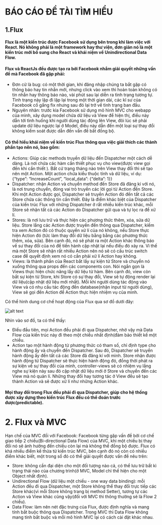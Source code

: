 # BÁO CÁO ĐỀ TÀI TÌM HIỂU



## 1.Flux
#### Flux là một kiến trúc được Facebook sử dụng bên trong khi làm việc với React. Nó không phải là một framework hay thư viện, đơn giản nó là một kiến trúc mới bổ sung cho React và khái niệm về Unindirectional Data Flow.

#### Flux và ReactJs đều được tạo ra bởi Facebook nhắm giải quyết những vấn đề mà Facebook đã gặp phải:
+ Đơn cử là bug: có một thời gian, khi đăng nhập chúng  ta bắt gặp có thông báo hay tin nhắn mới, nhưng click vào xem thì hoàn toàn không có tin nhắn hay thông báo nào, vài phút sau lại diễn ra tình trạng tương tự. Tình trạng này lặp đi lặp lại trong một thời gian dài, các kĩ sư của Facebook cố gắng fix nhưng sau đó lại trở về tình trạng ban đầu.
+ Nguyên nhân: trước kia Facebook sử dụng mô hình MVC cho webapp của mình, xây dụng model chứa dữ liệu và View để hiện thị, điều này dẫn tới tình huống khi người dùng tác động lên View, đôi lúc sẽ phải update dữ liệu ngược lại ở Model, điều này dẫn đến một loại sự thay đổi không kiểm soát được dẫn đến vấn đề bất đồng bộ.

#### Có thể hiểu khái niệm về kiến trúc Flux thông qua việc giải thích các thành phần tạo nên nó, bao gồm:
+ Actions: Giúp các methods truyền dữ liệu đến Dispatcher một cách dễ dàng. Là nơi chứa các hàm cần thiết phục vụ cho view(được view gọi đến khi cần thiết ). Bất cứ trạng tháng nào trên View thay đổi thì sẽ tạo nên một Action. Một action chứa kiểu thuộc tính và dữ liệu, ví dụ:  {“type”: “IncreaseCount”, “local_data”: {“delta”: 1}}
+ Dispatcher: nhận Action và chuyển method đến Store đã đăng kí với nó,  là nơi trung chuyển, đóng vai trò truyền các lời gọi từ Action đến  Store. Khi một Action được gọi, Dispatcher sẽ  truyền Action đó đến tất cả các Store chứa các thông tin cần thiết. Đây là điểm khác biệt của  Dispatcher của kiến trúc Flux với những Dispatcher ở rất nhiều kiến trúc khác, mỗi Store sẽ nhận tất cả các Action do Dispatcher gửi qua và tự lọc ra để xử lí.
+ Stores: là nơi lưu trữ và thực hiện các phương thức thêm, xóa,  sửa dữ liệu. Store lắng các Action được truyền đến thông qua Dispatcher, kiếm tra xem Action đó có thuộc quyền xử lí của nó không, nếu Store thực hiện Action đó (tức làm thay đổi dữ liệu bằng bằng các phương thức thêm, xóa, sửa). Bên cạnh đó, nó sẽ phát ra một Action khác thông báo về sư thay đổi của nó để tiến hành cập nhật lại nếu điều đó xảy ra. Vì thế mà một Store sẽ nhận rất nhiều Action nên nó sẽ có cấu trúc switch case để quyết định xem nó có cần phải xử lí Action hay không.
+ Views:  là thành phần của React bắt lấy sự kiện từ Store và chuyển nó xuống thông qua props đến các components con. Nói ngắn gọn là Views thực hiện chức năng lấy dữ liệu từ hàm. Bên cạnh đó, view còn bắt sự kiện từ Store, khi Store có sự thay đổi, View sẽ tự động render lại dữ liệu(cập nhật dữ liệu mới nhất). Mỗi khi người dùng tác động vào View và có nhu cầu tác động đến database(nhận input từ người dùng), View sẽ gọi đến Action để Action thực hiện nhiệm vụ của mình.

Có thể hình dung cơ chế hoạt động của Flux qua sơ đồ dưới đây:

![alt text](https://idirver.gitbooks.io/survivejs-webpack-and-react/content/manuscript/images/flux.png)

Nhìn vào sơ đồ, ta có thể thấy:
+ Điều đầu tiên, mọi Action đều phải đi qua Dispatcher, nhờ vậy mà Data Flow của kiến trúc này đi theo một chiều nhất định(đảm bảo thiết kế một chiều.
+ Action tạo một hành động từ phương thức có tham số, chỉ định type cho hành động ấy và chuyển đến Dispatcher. Sau đó, Dispatcher sẽ truyền hành động ấy đến tất cả các Store đã đăng kí với mình. Store nhận được hành động từ Dispatcher sẽ thực hiện hành động đó, đồng thời phát ra sự kiện về sự thay đổi của mình, controller-views sẽ có nhiệm vụ lắng nghe sự kiện này sau đó cập nhật dữ liệu mới ở Store và chuyển đến các View mà nó quản lí. Những thay đổi hay tương tác ở View đều sẽ tạo thành Action và sẽ được xử lí như những Action khác.

#### Mọi thay đổi trong Flux đều phải đi qua Dispatcher, giúp cho hệ thống được xây dựng theo kiến trúc Flux đều có thể đoán trước được(predictable).

# 2. Flux và MVC
Hạn chế của MVC đối với Facebook: Facebook từng gặp vấn đề bởi cơ chế giao tiếp 2 chiều(Bi-directional Data Flow) của MVC, khi một chiều bị thay đổi nó sẽ ảnh hưởng đến chiều còn lại mà không thể đồng bộ được.
Flux có khá nhiều điểm kế thừa từ kiến trúc MVC, bên cạnh đó nó còn có nhiều điểm khác biết, một trong số đó có thể giải quyết được vấn đề nêu trên:
+ Store: không cần  đại diện cho một đối tượng nào cả, có thể lưu trữ bất kì trạng thái nào của chương trình(ở MVC, Model chỉ  thể hiện cho một Object nhất định).
+ Undirectional Flow (dữ liệu một chiều - one way data binding): mỗi Action đều đi qua Dispatcher, một Store không thể thay đổi trực tiếp các Store khác(vì mỗi Store không trang bị method Setter), tương tự các Action và View khác cũng vậy(đối với MVC thì thông thường sẽ là Flow 2 chiều).
+ Data Flow: làm nên nét đặc trưng của Flux, được định nghĩa và mang tính bắt buộc thông qua Dispatcher. Trong MVC thì Data Flow không mang tính bắt buộc và mỗi mô hình MVC lại có cách cài đặt khác nhau.
 
